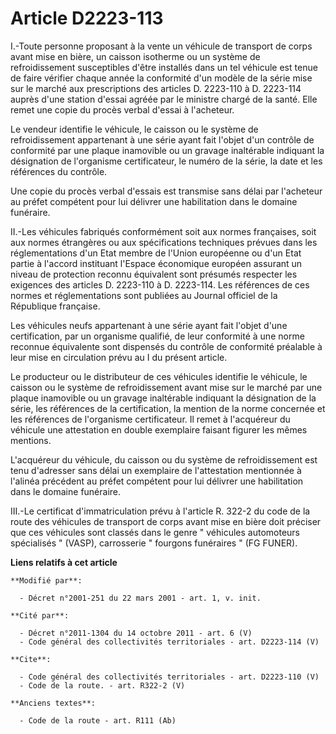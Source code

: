 # Article D2223-113

I.-Toute personne proposant à la vente un véhicule de transport de corps avant mise en bière, un caisson isotherme ou un
système de refroidissement susceptibles d'être installés dans un tel véhicule est tenue de faire vérifier chaque année la
conformité d'un modèle de la série mise sur le marché aux prescriptions des articles D. 2223-110 à D. 2223-114 auprès d'une
station d'essai agréée par le ministre chargé de la santé. Elle remet une copie du procès verbal d'essai à l'acheteur. 

Le vendeur identifie le véhicule, le caisson ou le système de refroidissement appartenant à une série ayant fait l'objet d'un
contrôle de conformité par une plaque inamovible ou un gravage inaltérable indiquant la désignation de l'organisme
certificateur, le numéro de la série, la date et les références du contrôle. 

Une copie du procès verbal d'essais est transmise sans délai par l'acheteur au préfet compétent pour lui délivrer une
habilitation dans le domaine funéraire. 

II.-Les véhicules fabriqués conformément soit aux normes françaises, soit aux normes étrangères ou aux spécifications
techniques prévues dans les réglementations d'un Etat membre de l'Union européenne ou d'un Etat partie à l'accord instituant
l'Espace économique européen assurant un niveau de protection reconnu équivalent sont présumés respecter les exigences des
articles D. 2223-110 à D. 2223-114. Les références de ces normes et réglementations sont publiées au Journal officiel de la
République française. 

Les véhicules neufs appartenant à une série ayant fait l'objet d'une certification, par un organisme qualifié, de leur
conformité à une norme reconnue équivalente sont dispensés du contrôle de conformité préalable à leur mise en circulation
prévu au I du présent article. 

Le producteur ou le distributeur de ces véhicules identifie le véhicule, le caisson ou le système de refroidissement avant
mise sur le marché par une plaque inamovible ou un gravage inaltérable indiquant la désignation de la série, les références
de la certification, la mention de la norme concernée et les références de l'organisme certificateur. Il remet à l'acquéreur
du véhicule une attestation en double exemplaire faisant figurer les mêmes mentions.

L'acquéreur du véhicule, du caisson ou du système de refroidissement est tenu d'adresser sans délai un exemplaire de
l'attestation mentionnée à l'alinéa précédent au préfet compétent pour lui délivrer une habilitation dans le domaine
funéraire. 

III.-Le certificat d'immatriculation prévu à l'article R. 322-2 du code de la route des véhicules de transport de corps avant
mise en bière doit préciser que ces véhicules sont classés dans le genre " véhicules automoteurs spécialisés " (VASP),
carrosserie " fourgons funéraires " (FG FUNER).

**Liens relatifs à cet article**

	**Modifié par**:

	  - Décret n°2001-251 du 22 mars 2001 - art. 1, v. init.

	**Cité par**:

	  - Décret n°2011-1304 du 14 octobre 2011 - art. 6 (V)
	  - Code général des collectivités territoriales - art. D2223-114 (V)

	**Cite**:

	  - Code général des collectivités territoriales - art. D2223-110 (V)
	  - Code de la route. - art. R322-2 (V)

	**Anciens textes**:

	  - Code de la route - art. R111 (Ab)
